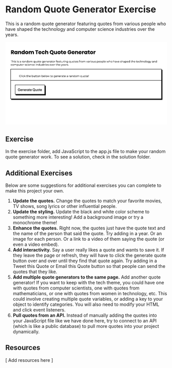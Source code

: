 # Random Quote Generator Exercise

This is a random quote generator featuring quotes from various people who have shaped the technology and computer science industries over the years. 

![Screenshot of the random quote generator](readme-imgs/project-example.gif)

## Exercise

In the exercise folder, add JavaScript to the app.js file to make your random quote generator work. To see a solution, check in the solution folder. 

## Additional Exercises

Below are some suggestions for additional exercises you can complete to make this project your own.

1. **Update the quotes.** Change the quotes to match your favorite movies, TV shows, song lyrics or other influential people. 
2. **Update the styling.** Update the black and white color scheme to something more interesting! Add a background image or try a monochrome theme!
3. **Enhance the quotes.** Right now, the quotes just have the quote text and the name of the person that said the quote. Try adding in a year. Or an image for each person. Or a link to a video of them saying the quote (or even a video embed).
4. **Add interactivity.** Say a user really likes a quote and wants to save it. If they leave the page or refresh, they will have to click the generate quote button over and over until they find that quote again. Try adding in a Tweet this Quote or Email this Quote button so that people can send the quotes that they like. 
5. **Add multiple quote generators to the same page.** Add another quote generator! If you want to keep with the tech theme, you could have one with quotes from computer scientists, one with quotes from mathematicians, or one with quotes from women in technology, etc. This could involve creating multiple quote variables, or adding a key to your object to identify categories. You will also need to modify your HTML and click event listeners. 
6. **Pull quotes from an API.** Instead of manually adding the quotes into your JavaScript file like we have done here, try to connect to an API (which is like a public database) to pull more quotes into your project dynamically. 

## Resources

[ Add resources here ]